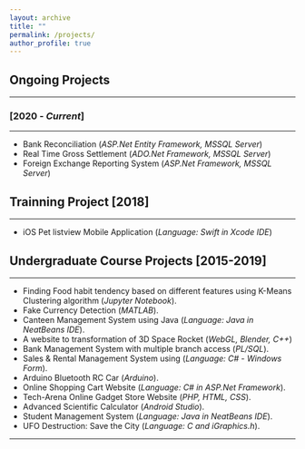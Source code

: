 ```yaml
---
layout: archive
title: ""
permalink: /projects/
author_profile: true
---
```


## Ongoing Projects
----------------

### [2020 - *Current*]
-----------
* Bank Reconciliation (*ASP.Net Entity Framework, MSSQL Server*)
* Real Time Gross Settlement (*ADO.Net Framework, MSSQL Server*)
* Foreign Exchange Reporting System (*ASP.Net Framework, MSSQL Server*)


## Trainning Project [2018]
-----------
* iOS Pet listview Mobile Application (*Language: Swift in Xcode IDE*)

## Undergraduate Course Projects [2015-2019]
----------------
* Finding Food habit tendency based on different features using K-Means Clustering algorithm (*Jupyter Notebook*).
* Fake Currency Detection (*MATLAB*).
* Canteen Management System using Java (*Language: Java in NeatBeans IDE*).
* A website to transformation of 3D Space Rocket (*WebGL, Blender, C++*)
* Bank Management System with multiple branch access (*PL/SQL*).
* Sales & Rental Management System using (*Language: C# - Windows Form*).
* Arduino Bluetooth RC Car (*Arduino*).
* Online Shopping Cart Website (*Language: C# in ASP.Net Framework*). 
* Tech-Arena Online Gadget Store Website (*PHP, HTML, CSS*).
* Advanced Scientific Calculator (*Android Studio*).
* Student Management System (*Language: Java in NeatBeans IDE*).
* UFO Destruction: Save the City (*Language: C and iGraphics.h*).

__________________________________________________
